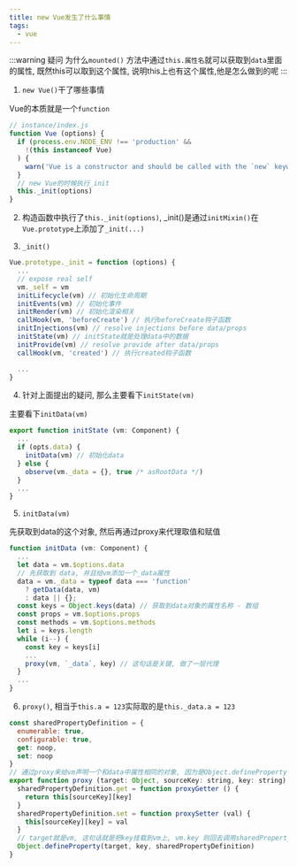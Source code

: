 ```yaml
---
title: new Vue发生了什么事情
tags:
  - vue
---
```


:::warning 疑问
为什么`mounted()` 方法中通过`this.属性名`就可以获取到`data`里面的属性, 既然this可以取到这个属性, 说明this上也有这个属性,他是怎么做到的呢
:::

1. `new Vue()`干了哪些事情

Vue的本质就是一个`function`
```js
// instance/index.js
function Vue (options) {
  if (process.env.NODE_ENV !== 'production' &&
    !(this instanceof Vue)
  ) {
    warn('Vue is a constructor and should be called with the `new` keyword')
  }
  // new Vue的时候执行_init
  this._init(options)
}
```

2. 构造函数中执行了`this._init(options)`, _init()是通过`initMixin()`在`Vue.prototype`上添加了`_init(...)`

3. `_init()`

```js
Vue.prototype._init = function (options) {
  ...
  // expose real self
  vm._self = vm
  initLifecycle(vm) // 初始化生命周期
  initEvents(vm) // 初始化事件
  initRender(vm) // 初始化渲染相关
  callHook(vm, 'beforeCreate') // 执行beforeCreate钩子函数
  initInjections(vm) // resolve injections before data/props
  initState(vm) // initState就是处理data中的数据
  initProvide(vm) // resolve provide after data/props
  callHook(vm, 'created') // 执行created钩子函数

  ...
}
```
4. 针对上面提出的疑问, 那么主要看下`initState(vm)`

主要看下`initData(vm)`
```js
export function initState (vm: Component) {
  ...
  if (opts.data) {
    initData(vm) // 初始化data
  } else {
    observe(vm._data = {}, true /* asRootData */)
  }
  ...
}
```

5. `initData(vm)`

先获取到data的这个对象, 然后再通过proxy来代理取值和赋值

```js
function initData (vm: Component) {
  ...
  let data = vm.$options.data
  // 先获取到 data, 并且给vm添加一个_data属性
  data = vm._data = typeof data === 'function'
    ? getData(data, vm)
    : data || {};
  const keys = Object.keys(data) // 获取到data对象的属性名称 - 数组
  const props = vm.$options.props
  const methods = vm.$options.methods
  let i = keys.length
  while (i--) {
    const key = keys[i]
    ...
    proxy(vm, `_data`, key) // 这句话是关键, 做了一层代理
  }
  ...
}
```

6. `proxy()`, 相当于`this.a = 123`实际取的是`this._data.a = 123`

```js
const sharedPropertyDefinition = {
  enumerable: true,
  configurable: true,
  get: noop,
  set: noop
}
// 通过proxy来给vm声明一个和data中属性相同的对象, 因为是Object.defineProperty创建的, 所以可以拦截到取值和赋值, 在取值的时候就通过get来间接获取到_data上的属性
export function proxy (target: Object, sourceKey: string, key: string) {
  sharedPropertyDefinition.get = function proxyGetter () {
    return this[sourceKey][key]
  }
  sharedPropertyDefinition.set = function proxySetter (val) {
    this[sourceKey][key] = val
  }
  // target就是vm, 这句话就是把key挂载到vm上, vm.key 则回去调用sharedPropertyDefinition.get, 这样最终执行的就是vm._data.key
  Object.defineProperty(target, key, sharedPropertyDefinition)
}
```





